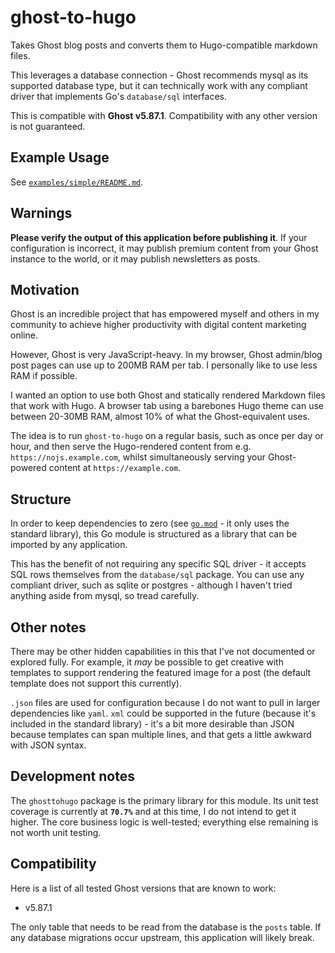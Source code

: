 # ghost-to-hugo

Takes Ghost blog posts and converts them to Hugo-compatible markdown files.

This leverages a database connection - Ghost recommends mysql as its supported database type, but it can technically work with any compliant driver that implements Go's `database/sql` interfaces.

This is compatible with **Ghost v5.87.1**. Compatibility with any other version is not guaranteed.

## Example Usage

See [`examples/simple/README.md`](./examples/simple/README.md).

## Warnings

**Please verify the output of this application before publishing it**. If your configuration is incorrect, it may publish premium content from your Ghost instance to the world, or it may publish newsletters as posts.

## Motivation

Ghost is an incredible project that has empowered myself and others in my community to achieve higher productivity with digital content marketing online.

However, Ghost is very JavaScript-heavy. In my browser, Ghost admin/blog post pages can use up to 200MB RAM per tab. I personally like to use less RAM if possible.

I wanted an option to use both Ghost and statically rendered Markdown files that work with Hugo. A browser tab using a barebones Hugo theme can use between 20-30MB RAM, almost 10% of what the Ghost-equivalent uses.

The idea is to run `ghost-to-hugo` on a regular basis, such as once per day or hour, and then serve the Hugo-rendered content from e.g. `https://nojs.example.com`, whilst simultaneously serving your Ghost-powered content at `https://example.com`.

## Structure

In order to keep dependencies to zero (see [`go.mod`](./go.mod) - it only uses the standard library), this Go module is structured as a library that can be imported by any application.

This has the benefit of not requiring any specific SQL driver - it accepts SQL rows themselves from the `database/sql` package. You can use any compliant driver, such as sqlite or postgres - although I haven't tried anything aside from mysql, so tread carefully.

## Other notes

There may be other hidden capabilities in this that I've not documented or explored fully. For example, it *may* be possible to get creative with templates to support rendering the featured image for a post (the default template does not support this currently).

`.json` files are used for configuration because I do not want to pull in larger dependencies like `yaml`. `xml` could be supported in the future (because it's included in the standard library) - it's a bit more desirable than JSON because templates can span multiple lines, and that gets a little awkward with JSON syntax.

## Development notes

The `ghosttohugo` package is the primary library for this module. Its unit test coverage is currently at **`70.7%`** and at this time, I do not intend to get it higher. The core business logic is well-tested; everything else remaining is not worth unit testing.

## Compatibility

Here is a list of all tested Ghost versions that are known to work:

- v5.87.1

The only table that needs to be read from the database is the `posts` table. If any database migrations occur upstream, this application will likely break.
